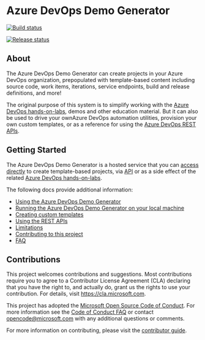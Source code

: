 # Azure DevOps Demo Generator

   [![Build status](https://vstsdemodata.visualstudio.com/VSTSDemoGenerator/_apis/build/status/VSTSDemoGenerator-Prod)](https://vstsdemodata.visualstudio.com/VSTSDemoGenerator/_build/latest?definitionId=76)

[![Release status](https://vsrm.dev.azure.com/vstsdemodata/_apis/public/Release/badge/89b9b739-9a1c-4739-8aae-6a8a1eb67ee7/2/4)](https://vsrm.dev.azure.com/vstsdemodata/_apis/public/Release/badge/89b9b739-9a1c-4739-8aae-6a8a1eb67ee7/2/4)

## About

The Azure DevOps Demo Generator can create projects in your Azure DevOps organization, prepopulated with template-based content including source code, work items, iterations, service endpoints, build and release definitions, and more!

The original purpose of this system is to simplify working with the [Azure DevOps hands-on-labs](https://www.azuredevopslabs.com), demos and other education material. But it can also be used to drive your ownAzure DevOps automation utilities, provision your own custom templates, or as a reference for using the [Azure DevOps REST APIs](https://docs.microsoft.com/rest/api/azure/devops/).

## Getting Started

The Azure DevOps Demo Generator is a hosted service that you can [access directly](https://azuredevopsdemogenerator.azurewebsites.net/) to create template-based projects, via [API](./docs/Azure-DevOps-Demo-Generator-REST-API-Reference.md) or as a side effect of the related [Azure DevOps hands-on-labs](https://www.azuredevopslabs.com).

The following docs provide additional information:
* [Using the Azure DevOps Demo Generator](./docs/Using-The-Generator.md)
* [Running the Azure DevOps Demo Generator on your local machine](./docs/Local-Development.md)
* [Creating custom templates](./docs/Using-The-Template-Extractor.md)
* [Using the REST APIs](./docs/Azure-DevOps-Demo-Generator-REST-API-Reference.md)
* [Limitations](./docs/Limitations.md)
* [Contributing to this project](./CONTRIBUTING.md)
* [FAQ](./docs/FAQ.md)

## Contributions

This project welcomes contributions and suggestions.  Most contributions require you to agree to a Contributor License Agreement (CLA) declaring that you have the right to, and actually do, grant us the rights to use your contribution. For details, visit https://cla.microsoft.com.

This project has adopted the [Microsoft Open Source Code of Conduct](https://opensource.microsoft.com/codeofconduct/). For more information see the [Code of Conduct FAQ](https://opensource.microsoft.com/codeofconduct/faq/) or contact [opencode@microsoft.com](mailto:opencode@microsoft.com) with any additional questions or comments.

For more information on contributing, please visit the [contributor guide](./CONTRIBUTING.md).

